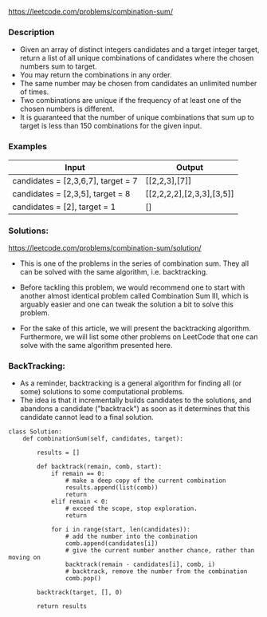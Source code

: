 https://leetcode.com/problems/combination-sum/



### Description
- Given an array of distinct integers candidates and a target integer target, return a list of all unique combinations of candidates where the chosen numbers sum to target. 
- You may return the combinations in any order.
- The same number may be chosen from candidates an unlimited number of times. 
- Two combinations are unique if the frequency of at least one of the chosen numbers is different.
- It is guaranteed that the number of unique combinations that sum up to target is less than 150 combinations for the given input.



### Examples
| Input | Output | 
| --- | --- |
|candidates = [2,3,6,7], target = 7| [[2,2,3],[7]]|
| candidates = [2,3,5], target = 8 | [[2,2,2,2],[2,3,3],[3,5]] |
|candidates = [2], target = 1 | [] |



### Solutions:
https://leetcode.com/problems/combination-sum/solution/

- This is one of the problems in the series of combination sum. They all can be solved with the same algorithm, i.e. backtracking.

- Before tackling this problem, we would recommend one to start with another almost identical problem called Combination Sum III, which is arguably easier and one can tweak the solution a bit to solve this problem.

- For the sake of this article, we will present the backtracking algorithm. Furthermore, we will list some other problems on LeetCode that one can solve with the same algorithm presented here.


### BackTracking:
- As a reminder, backtracking is a general algorithm for finding all (or some) solutions to some computational problems. 
- The idea is that it incrementally builds candidates to the solutions, and abandons a candidate ("backtrack") as soon as it determines that this candidate cannot lead to a final solution.


```
class Solution:
    def combinationSum(self, candidates, target):

        results = []

        def backtrack(remain, comb, start):
            if remain == 0:
                # make a deep copy of the current combination
                results.append(list(comb))
                return
            elif remain < 0:
                # exceed the scope, stop exploration.
                return

            for i in range(start, len(candidates)):
                # add the number into the combination
                comb.append(candidates[i])
                # give the current number another chance, rather than moving on
                backtrack(remain - candidates[i], comb, i)
                # backtrack, remove the number from the combination
                comb.pop()

        backtrack(target, [], 0)

        return results
```

